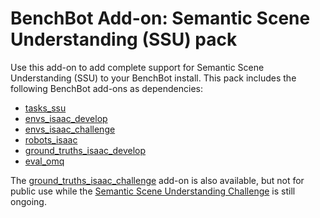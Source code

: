 # BenchBot Add-on: Semantic Scene Understanding (SSU) pack

Use this add-on to add complete support for Semantic Scene Understanding (SSU) to your BenchBot install. This pack includes the following BenchBot add-ons as dependencies:

- [tasks_ssu](https://github.com/benchbot-addons/tasks_ssu)
- [envs_isaac_develop](https://github.com/benchbot-addons/envs_isaac_develop)
- [envs_isaac_challenge](https://github.com/benchbot-addons/envs_isaac_challenge)
- [robots_isaac](https://github.com/benchbot-addons/robots_isaac)
- [ground_truths_isaac_develop](https://github.com/benchbot-addons/ground_truths_isaac_develop)
- [eval_omq](https://github.com/benchbot-addons/eval_omq)

The [ground_truths_isaac_challenge](https://github.com/benchbot-addons/ground_truths_isaac_challenge) add-on is also available, but not for public use while the [Semantic Scene Understanding Challenge](https://eval.ai/web/challenges/challenge-page/625/overview) is still ongoing.
